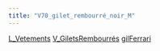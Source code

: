 ```yaml
---
title: "V70_gilet_rembourré_noir_M"
---
```


[L_Vetements](notes/equipements/L_Vetements.md) [V_GiletsRembourrés](notes/equipements/vetements/V_GiletsRembourrés.md) [gilFerrari](notes/utilisateurs/beneficiaires/gilFerrari.md)